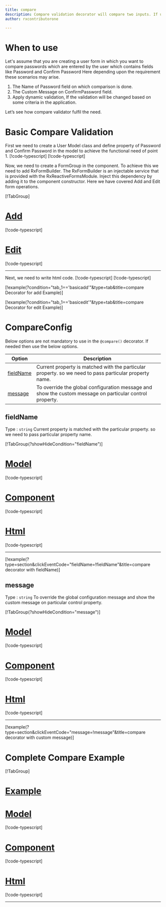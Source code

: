 ```yaml
---
title: compare 
description: Compare validation decorator will compare two inputs. If user enter unmatched value then the property will become invalid. To use the compare decorator on particular property.
author: rxcontributorone

---
```

# When to use
Let's assume that you are creating a user form in which you want to compare passwords which are entered by the user which contains fields like Password and Confirm Password Here depending upon the requirement these scenarios may arise.
1.	The Name of Password field on which comparison is done.
2.  The Custom Message on ConfirmPassword field.  
3.	Apply dynamic validation, If the validation will be changed based on some criteria in the application.

Let’s see how compare validator fulfil the need.

# Basic Compare Validation
First we need to create a User Model class and define property of Password and Confirm Password in the model to achieve the functional need of point 1.
[!code-typescript[](\assets\examples\compare\add\user.model.ts?condition="tab_1=='basicadd'"&type=section)]
[!code-typescript[](\assets\examples\compare\edit\user.model.ts?condition="tab_1=='basicedit'"&type=section)]

Now, we need to create a FormGroup in the component. To achieve this we need to add RxFormBuilder. The RxFormBuilder is an injectable service that is provided with the RxReactiveFormsModule. Inject this dependency by adding it to the component constructor.
Here we have covered Add and Edit form operations. 

[!TabGroup]
# [Add](#tab\basicadd)
[!code-typescript[](\assets\examples\compare\add\compare-add.component.ts)]
# [Edit](#tab\basicedit)
[!code-typescript[](\assets\examples\compare\edit\compare-edit.component.ts)]
***

Next, we need to write html code.
[!code-typescript[](\assets\examples\compare\add\compare-add.component.html?condition="tab_1=='basicadd'"&type=section)]
[!code-typescript[](\assets\examples\compare\edit\compare-edit.component.html?condition="tab_1=='basicedit'"&type=section)]

[!example(?condition="tab_1=='basicadd'"&type=tab&title=compare Decorator for add Example)]
<app-compare-add></app-compare-add>

[!example(?condition="tab_1=='basicedit'"&type=tab&title=compare Decorator for edit Example)]
<app-compare-edit></app-compare-edit>

# CompareConfig
Below options are not mandatory to use in the `@compare()` decorator. If needed then use the below options.

|Option | Description |
|--- | ---- |
|[fieldName](#fieldName) | Current property is matched with the particular property. so we need to pass particular property name. |
|[message](#message) | To override the global configuration message and show the custom message on particular control property. |

 
## fieldName 
Type :  `string` 
Current property is matched with the particular property. so we need to pass particular property name.

[!TabGroup(?showHideCondition="fieldName")]
# [Model](#tab\fieldNamemodel)
[!code-typescript[](\assets\examples\compare\fieldName\user.model.ts)]
# [Component](#tab\fieldNameComponent)
[!code-typescript[](\assets\examples\compare\fieldName\compare-field-name.component.ts)]
# [Html](#tab\fieldNameHtml)
[!code-typescript[](\assets\examples\compare\fieldName\compare-field-name.component.html)]
***

[!example(?type=section&clickEventCode="fieldName=!fieldName"&title=compare decorator with fieldName)]
<app-compare-fieldName></app-compare-fieldName>

## message
Type :  `string` 
To override the global configuration message and show the custom message on particular control property.

[!TabGroup(?showHideCondition="message")]
# [Model](#tab\messageModel)
[!code-typescript[](\assets\examples\compare\message\user.model.ts)]
# [Component](#tab\messageComponent)
[!code-typescript[](\assets\examples\compare\message\compare-message.component.ts)]
# [Html](#tab\messageHtml)
[!code-typescript[](\assets\examples\compare\message\compare-message.component.html)]
***

[!example(?type=section&clickEventCode="message=!message"&title=compare decorator with custom message)]
<app-compare-message></app-compare-message>

# Complete Compare Example
[!TabGroup]
# [Example](#tab\completeexample)
<app-compare-complete></app-compare-complete>
# [Model](#tab\completemodel)
[!code-typescript[](\assets\examples\compare\complete\user.model.ts)]
# [Component](#tab\completecomponent)
[!code-typescript[](\assets\examples\compare\complete\compare-complete.component.ts)]
# [Html](#tab\completehtml)
[!code-typescript[](\assets\examples\compare\complete\compare-complete.component.html)]
***









